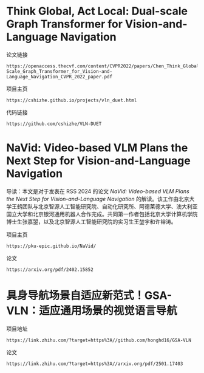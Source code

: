 # Think Global, Act Local: Dual-scale Graph Transformer for Vision-and-Language Navigation

论文链接

```
https://openaccess.thecvf.com/content/CVPR2022/papers/Chen_Think_Global_Act_Local_Dual-Scale_Graph_Transformer_for_Vision-and-Language_Navigation_CVPR_2022_paper.pdf
```

项目主页

```
https://cshizhe.github.io/projects/vln_duet.html
```

代码链接

```
https://github.com/cshizhe/VLN-DUET
```

# NaVid: Video-based VLM Plans the Next Step for Vision-and-Language Navigation

导读：本文是对于发表在 RSS 2024 的论文 *NaVid: Video-based VLM Plans the Next Step for Vision-and-Language Navigation* 的解读。该工作由北京大学王鹤团队与北京智源人工智能研究院、自动化研究所、阿德莱德大学、澳大利亚国立大学和北京银河通用机器人合作完成。共同第一作者包括北京大学计算机学院博士生张嘉曌，以及北京智源人工智能研究院的实习生王堃宇和许镕涛。

项目主页

```
https://pku-epic.github.io/NaVid/
```

论文

```
https://arxiv.org/pdf/2402.15852
```

# 具身导航场景自适应新范式！GSA-VLN：适应通用场景的视觉语言导航

项目地址

```
https://link.zhihu.com/?target=https%3A//github.com/honghd16/GSA-VLN
```

论文

```
https://link.zhihu.com/?target=https%3A//arxiv.org/pdf/2501.17403
```

